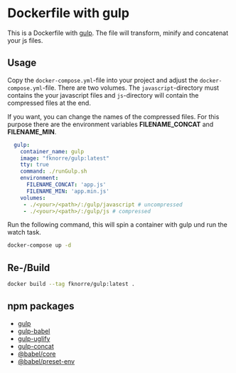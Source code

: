 # Dockerfile with gulp

This is a Dockerfile with [gulp](https://gulpjs.com). The file will transform, minify and concatenat your js files. 

## Usage

Copy the `docker-compose.yml`-file into your project and  adjust the `docker-compose.yml`-file.
There are two volumes. The `javascript`-directory must contains the your javascript files and `js`-directory will contain the compressed files at the end.

If you want, you can change the names of the compressed files. For this purpose there are the environment variables __FILENAME_CONCAT__ and __FILENAME_MIN__.

```yaml
  gulp:
    container_name: gulp
    image: "fknorre/gulp:latest"
    tty: true
    command: ./runGulp.sh
    environment:
      FILENAME_CONCAT: 'app.js' 
      FILENAME_MIN: 'app.min.js' 
    volumes:
     - ./<your>/<path>/:/gulp/javascript # uncompressed
     - ./<your>/<path>/:/gulp/js # compressed
```

Run the following command, this will spin a container with gulp und run the watch task. 
```bash
docker-compose up -d
```

## Re-/Build

```bash
docker build --tag fknorre/gulp:latest .
```

## npm packages 

* [gulp](https://www.npmjs.com/package/gulp)
* [gulp-babel](https://www.npmjs.com/package/gulp-babel)
* [gulp-uglify](https://www.npmjs.com/package/gulp-uglify)
* [gulp-concat](https://www.npmjs.com/package/gulp-concat)
* [@babel/core](https://www.npmjs.com/package/@babel/core)
* [@babel/preset-env](https://www.npmjs.com/package/@babel/preset-env)

